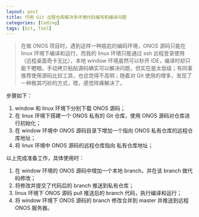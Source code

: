 ```yaml
---
layout: post
title: 巧用 Git 远程仓库解决多环境代码编写和编译问题
categories: [Coding]
tags: [Git, Tool]
---
```


> 在做 ONOS 项目时，遇到这样一种尴尬的编码环境，ONOS 源码只能在 linux 环境下编译和运行，而我的 linux 环境只能通过 ssh 远程登录使用（远程桌面奇卡无比），本地 window 环境虽然可以秒开 IDE，编译时却只能干瞪眼。手动拷贝粘贴源码确实可以解决问题，但实在是太低级；有同事推荐使用源码比较工具，也总觉得不高明；随着对 Git 使用的增多，发现了一种极其巧妙的方式，嗯，感觉阵痛解决了。

步骤如下：

1. window 和 linux 环境下分别下载 ONOS 源码；
2. 在 linux 环境下搭建一个 ONOS 私有的 Git 仓库，使用 ONOS 源码对仓库进行初始化；
3. 在 window 环境中 ONOS 源码目录下增加一个指向 ONOS 私有仓库的远程仓库地址；
4. 将 linux 环境中 ONOS 源码的远程仓库指向 私有仓库地址；

以上完成准备工作，具体使用时：

1. 在 window 环境的 ONOS 源码中增加一个本地 branch，并在该 branch 做代码修改；
2. 将修改并提交了代码后的 branch 推送到私有仓库；
3. linux 环境下 ONOS 源码 pull 推送后的 branch 代码，执行编译和运行；
4. 将 window 环境下 ONOS 源码的 branch 修改合并到 master 并推送到远程 ONOS 服务器。
